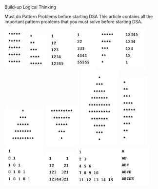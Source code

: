 Build-up Logical Thinking

Must do Pattern Problems before starting DSA This article contains all the important pattern problems that you must solve before starting DSA.

![Pattern-1: Rectangular Star Pattern](P1.png)
![Pattern-2: Right-Angled Triangle Pattern](P2.png)
![Pattern – 3: Right-Angled Number Pyramid](P3.png)
![Pattern – 4: Right-Angled Number Pyramid – II](P4.png)
![Pattern-5: Inverted Right Pyramid](P5.png)
![Pattern – 6: Inverted Numbered Right Pyramid](P6.png)
![Pattern – 7: Star Pyramid](P7.png)
![Pattern – 8: Inverted Star Pyramid](P8.png)
![Pattern – 9: Diamond Star Pattern](P9.png)
![Pattern – 10: Half Diamond Star Pattern](P10.png)
![Pattern – 11: Binary Number Triangle Pattern](P11.png)
![Pattern – 12: Number Crown Pattern](P12.png)
![Pattern – 13: Increasing Number Triangle Pattern](P13.png)
![attern-14: Increasing Letter Triangle Pattern](P14.png)